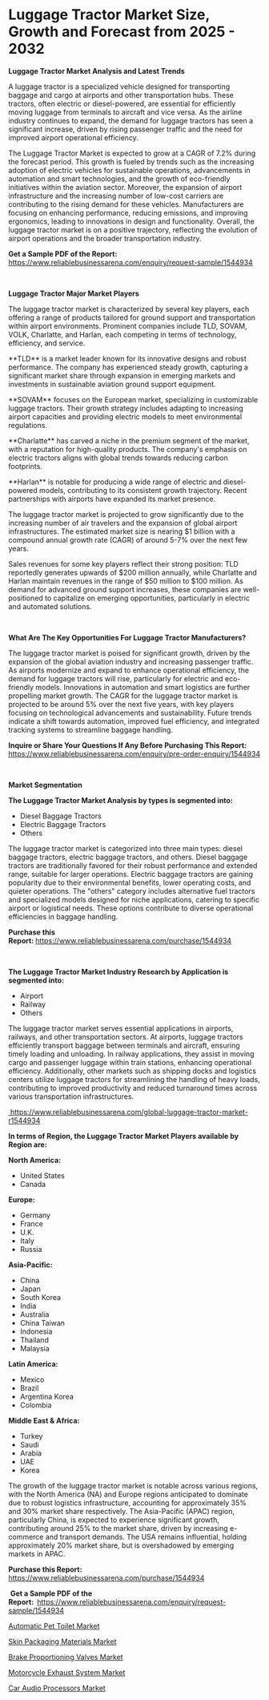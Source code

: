 <p><h1>Luggage Tractor Market Size, Growth and Forecast from 2025 - 2032</h1></p><p><strong>Luggage Tractor Market Analysis and Latest Trends</strong></p>
<p><p>A luggage tractor is a specialized vehicle designed for transporting baggage and cargo at airports and other transportation hubs. These tractors, often electric or diesel-powered, are essential for efficiently moving luggage from terminals to aircraft and vice versa. As the airline industry continues to expand, the demand for luggage tractors has seen a significant increase, driven by rising passenger traffic and the need for improved airport operational efficiency.</p><p>The Luggage Tractor Market is expected to grow at a CAGR of 7.2% during the forecast period. This growth is fueled by trends such as the increasing adoption of electric vehicles for sustainable operations, advancements in automation and smart technologies, and the growth of eco-friendly initiatives within the aviation sector. Moreover, the expansion of airport infrastructure and the increasing number of low-cost carriers are contributing to the rising demand for these vehicles. Manufacturers are focusing on enhancing performance, reducing emissions, and improving ergonomics, leading to innovations in design and functionality. Overall, the luggage tractor market is on a positive trajectory, reflecting the evolution of airport operations and the broader transportation industry.</p></p>
<p><strong>Get a Sample PDF of the Report:&nbsp;</strong> <a href="https://www.reliablebusinessarena.com/enquiry/request-sample/1544934?utm_campaign=2194&utm_medium=2&utm_source=Github&utm_content=ia&utm_term=06022025&utm_id=luggage-tractor">https://www.reliablebusinessarena.com/enquiry/request-sample/1544934</a></p>
<p>&nbsp;</p>
<p><strong>Luggage Tractor Major Market Players</strong></p>
<p><p>The luggage tractor market is characterized by several key players, each offering a range of products tailored for ground support and transportation within airport environments. Prominent companies include TLD, SOVAM, VOLK, Charlatte, and Harlan, each competing in terms of technology, efficiency, and service.</p><p>**TLD** is a market leader known for its innovative designs and robust performance. The company has experienced steady growth, capturing a significant market share through expansion in emerging markets and investments in sustainable aviation ground support equipment.</p><p>**SOVAM** focuses on the European market, specializing in customizable luggage tractors. Their growth strategy includes adapting to increasing airport capacities and providing electric models to meet environmental regulations.</p><p>**Charlatte** has carved a niche in the premium segment of the market, with a reputation for high-quality products. The company's emphasis on electric tractors aligns with global trends towards reducing carbon footprints.</p><p>**Harlan** is notable for producing a wide range of electric and diesel-powered models, contributing to its consistent growth trajectory. Recent partnerships with airports have expanded its market presence.</p><p>The luggage tractor market is projected to grow significantly due to the increasing number of air travelers and the expansion of global airport infrastructures. The estimated market size is nearing $1 billion with a compound annual growth rate (CAGR) of around 5-7% over the next few years.</p><p>Sales revenues for some key players reflect their strong position: TLD reportedly generates upwards of $200 million annually, while Charlatte and Harlan maintain revenues in the range of $50 million to $100 million. As demand for advanced ground support increases, these companies are well-positioned to capitalize on emerging opportunities, particularly in electric and automated solutions.</p></p>
<p>&nbsp;</p>
<p><strong>What Are The Key Opportunities For Luggage Tractor Manufacturers?</strong></p>
<p><p>The luggage tractor market is poised for significant growth, driven by the expansion of the global aviation industry and increasing passenger traffic. As airports modernize and expand to enhance operational efficiency, the demand for luggage tractors will rise, particularly for electric and eco-friendly models. Innovations in automation and smart logistics are further propelling market growth. The CAGR for the luggage tractor market is projected to be around 5% over the next five years, with key players focusing on technological advancements and sustainability. Future trends indicate a shift towards automation, improved fuel efficiency, and integrated tracking systems to streamline baggage handling.</p></p>
<p><strong>Inquire or Share Your Questions If Any Before Purchasing This Report:</strong> <a href="https://www.reliablebusinessarena.com/enquiry/pre-order-enquiry/1544934?utm_campaign=2194&utm_medium=2&utm_source=Github&utm_content=ia&utm_term=06022025&utm_id=luggage-tractor">https://www.reliablebusinessarena.com/enquiry/pre-order-enquiry/1544934</a></p>
<p>&nbsp;</p>
<p><strong>Market Segmentation</strong></p>
<p><strong>The Luggage Tractor Market Analysis by types is segmented into:</strong></p>
<p><ul><li>Diesel Baggage Tractors</li><li>Electric Baggage Tractors</li><li>Others</li></ul></p>
<p><p>The luggage tractor market is categorized into three main types: diesel baggage tractors, electric baggage tractors, and others. Diesel baggage tractors are traditionally favored for their robust performance and extended range, suitable for larger operations. Electric baggage tractors are gaining popularity due to their environmental benefits, lower operating costs, and quieter operations. The "others" category includes alternative fuel tractors and specialized models designed for niche applications, catering to specific airport or logistical needs. These options contribute to diverse operational efficiencies in baggage handling.</p></p>
<p><strong>Purchase this Report:&nbsp;</strong><a href="https://www.reliablebusinessarena.com/purchase/1544934?utm_campaign=2194&utm_medium=2&utm_source=Github&utm_content=ia&utm_term=06022025&utm_id=luggage-tractor">https://www.reliablebusinessarena.com/purchase/1544934</a></p>
<p>&nbsp;</p>
<p><strong>The Luggage Tractor Market Industry Research by Application is segmented into:</strong></p>
<p><ul><li>Airport</li><li>Railway</li><li>Others</li></ul></p>
<p><p>The luggage tractor market serves essential applications in airports, railways, and other transportation sectors. At airports, luggage tractors efficiently transport baggage between terminals and aircraft, ensuring timely loading and unloading. In railway applications, they assist in moving cargo and passenger luggage within train stations, enhancing operational efficiency. Additionally, other markets such as shipping docks and logistics centers utilize luggage tractors for streamlining the handling of heavy loads, contributing to improved productivity and reduced turnaround times across various transportation infrastructures.</p></p>
<p><a href="https://www.reliablebusinessarena.com/global-luggage-tractor-market-r1544934?utm_campaign=2194&utm_medium=2&utm_source=Github&utm_content=ia&utm_term=06022025&utm_id=luggage-tractor">&nbsp;https://www.reliablebusinessarena.com/global-luggage-tractor-market-r1544934</a></p>
<p><strong>In terms of Region, the Luggage Tractor Market Players available by Region are:</strong></p>
<p>
    <p> <strong> North America: </strong>
        <ul>
            <li>United States</li>
            <li>Canada</li>
        </ul>
        </p> 
    <p> <strong> Europe: </strong>
        <ul>
            <li>Germany</li>
            <li>France</li>
            <li>U.K.</li>
            <li>Italy</li>
            <li>Russia</li>
        </ul>
        </p> 
    <p> <strong> Asia-Pacific: </strong>
        <ul>
            <li>China</li>
            <li>Japan</li>
            <li>South Korea</li>
            <li>India</li>
            <li>Australia</li>
            <li>China Taiwan</li>
            <li>Indonesia</li>
            <li>Thailand</li>
            <li>Malaysia</li>
        </ul>
        </p> 
    <p> <strong> Latin America: </strong>
        <ul>
            <li>Mexico</li>
            <li>Brazil</li>
            <li>Argentina Korea</li>
            <li>Colombia</li>
        </ul>
        </p> 
    <p> <strong> Middle East & Africa: </strong>
        <ul>
            <li>Turkey</li>
            <li>Saudi</li>
            <li>Arabia</li>
            <li>UAE</li>
            <li>Korea</li>
        </ul>
    </p>
    </p>
<p><p>The growth of the luggage tractor market is notable across various regions, with the North America (NA) and Europe regions anticipated to dominate due to robust logistics infrastructure, accounting for approximately 35% and 30% market share respectively. The Asia-Pacific (APAC) region, particularly China, is expected to experience significant growth, contributing around 25% to the market share, driven by increasing e-commerce and transport demands. The USA remains influential, holding approximately 20% market share, but is overshadowed by emerging markets in APAC.</p></p>
<p><strong>Purchase this Report: </strong><a href="https://www.reliablebusinessarena.com/purchase/1544934?utm_campaign=2194&utm_medium=2&utm_source=Github&utm_content=ia&utm_term=06022025&utm_id=luggage-tractor">https://www.reliablebusinessarena.com/purchase/1544934</a></p>
<p>&nbsp;<strong>Get a Sample PDF of the Report:&nbsp;&nbsp;</strong><a href="https://www.reliablebusinessarena.com/enquiry/request-sample/1544934?utm_campaign=2194&utm_medium=2&utm_source=Github&utm_content=ia&utm_term=06022025&utm_id=luggage-tractor">https://www.reliablebusinessarena.com/enquiry/request-sample/1544934</a></p>
<p><strong></strong></p>
<p><p><a href="https://github.com/gukenneth26571/Market-Research-Report-List-1/blob/main/automatic-pet-toilet-market.md?utm_campaign=2194&utm_medium=2&utm_source=Github&utm_content=ia&utm_term=06022025&utm_id=luggage-tractor">Automatic Pet Toilet Market</a></p><p><a href="https://www.linkedin.com/pulse/market-insights-skin-packaging-materials-46-cagr-from-2025-wp6ic?utm_campaign=2194&utm_medium=2&utm_source=Github&utm_content=ia&utm_term=06022025&utm_id=luggage-tractor">Skin Packaging Materials Market</a></p><p><a href="https://www.linkedin.com/pulse/brake-proportioning-valves-market-forecast-2025-2032-anticipating-fkafe?utm_campaign=2194&utm_medium=2&utm_source=Github&utm_content=ia&utm_term=06022025&utm_id=luggage-tractor">Brake Proportioning Valves Market</a></p><p><a href="https://www.linkedin.com/pulse/motorcycle-exhaust-system-market-overview-industry-growth-worth-yr7mc?utm_campaign=2194&utm_medium=2&utm_source=Github&utm_content=ia&utm_term=06022025&utm_id=luggage-tractor">Motorcycle Exhaust System Market</a></p><p><a href="https://www.linkedin.com/pulse/car-audio-processors-market-forecast-future-growth-opportunities-zajge?utm_campaign=2194&utm_medium=2&utm_source=Github&utm_content=ia&utm_term=06022025&utm_id=luggage-tractor">Car Audio Processors Market</a></p></p>